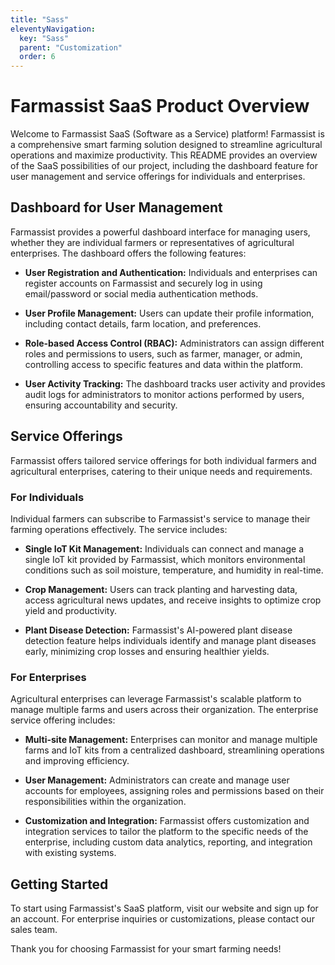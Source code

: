 ```yaml
---
title: "Sass"
eleventyNavigation:
  key: "Sass"
  parent: "Customization"
  order: 6
---
```


# Farmassist SaaS Product Overview

Welcome to Farmassist SaaS (Software as a Service) platform! Farmassist is a comprehensive smart farming solution designed to streamline agricultural operations and maximize productivity. This README provides an overview of the SaaS possibilities of our project, including the dashboard feature for user management and service offerings for individuals and enterprises.

## Dashboard for User Management

Farmassist provides a powerful dashboard interface for managing users, whether they are individual farmers or representatives of agricultural enterprises. The dashboard offers the following features:

- **User Registration and Authentication:** Individuals and enterprises can register accounts on Farmassist and securely log in using email/password or social media authentication methods.

- **User Profile Management:** Users can update their profile information, including contact details, farm location, and preferences.

- **Role-based Access Control (RBAC):** Administrators can assign different roles and permissions to users, such as farmer, manager, or admin, controlling access to specific features and data within the platform.

- **User Activity Tracking:** The dashboard tracks user activity and provides audit logs for administrators to monitor actions performed by users, ensuring accountability and security.

## Service Offerings

Farmassist offers tailored service offerings for both individual farmers and agricultural enterprises, catering to their unique needs and requirements.

### For Individuals

Individual farmers can subscribe to Farmassist's service to manage their farming operations effectively. The service includes:

- **Single IoT Kit Management:** Individuals can connect and manage a single IoT kit provided by Farmassist, which monitors environmental conditions such as soil moisture, temperature, and humidity in real-time.

- **Crop Management:** Users can track planting and harvesting data, access agricultural news updates, and receive insights to optimize crop yield and productivity.

- **Plant Disease Detection:** Farmassist's AI-powered plant disease detection feature helps individuals identify and manage plant diseases early, minimizing crop losses and ensuring healthier yields.

### For Enterprises

Agricultural enterprises can leverage Farmassist's scalable platform to manage multiple farms and users across their organization. The enterprise service offering includes:

- **Multi-site Management:** Enterprises can monitor and manage multiple farms and IoT kits from a centralized dashboard, streamlining operations and improving efficiency.

- **User Management:** Administrators can create and manage user accounts for employees, assigning roles and permissions based on their responsibilities within the organization.

- **Customization and Integration:** Farmassist offers customization and integration services to tailor the platform to the specific needs of the enterprise, including custom data analytics, reporting, and integration with existing systems.

## Getting Started

To start using Farmassist's SaaS platform, visit our website and sign up for an account. For enterprise inquiries or customizations, please contact our sales team.

Thank you for choosing Farmassist for your smart farming needs!
